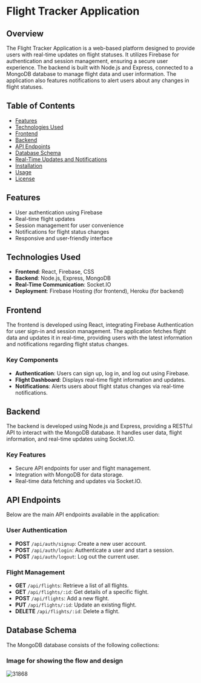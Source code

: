 # Flight Tracker Application

## Overview
The Flight Tracker Application is a web-based platform designed to provide users with real-time updates on flight statuses. It utilizes Firebase for authentication and session management, ensuring a secure user experience. The backend is built with Node.js and Express, connected to a MongoDB database to manage flight data and user information. The application also features notifications to alert users about any changes in flight statuses.

## Table of Contents
- [Features](#features)
- [Technologies Used](#technologies-used)
- [Frontend](#frontend)
- [Backend](#backend)
- [API Endpoints](#api-endpoints)
- [Database Schema](#database-schema)
- [Real-Time Updates and Notifications](#real-time-updates-and-notifications)
- [Installation](#installation)
- [Usage](#usage)
- [License](#license)

## Features
- User authentication using Firebase
- Real-time flight updates
- Session management for user convenience
- Notifications for flight status changes
- Responsive and user-friendly interface

## Technologies Used
- **Frontend**: React, Firebase, CSS
- **Backend**: Node.js, Express, MongoDB
- **Real-Time Communication**: Socket.IO
- **Deployment**: Firebase Hosting (for frontend), Heroku (for backend)

## Frontend
The frontend is developed using React, integrating Firebase Authentication for user sign-in and session management. The application fetches flight data and updates it in real-time, providing users with the latest information and notifications regarding flight status changes.

### Key Components
- **Authentication**: Users can sign up, log in, and log out using Firebase.
- **Flight Dashboard**: Displays real-time flight information and updates.
- **Notifications**: Alerts users about flight status changes via real-time notifications.

## Backend
The backend is developed using Node.js and Express, providing a RESTful API to interact with the MongoDB database. It handles user data, flight information, and real-time updates using Socket.IO.

### Key Features
- Secure API endpoints for user and flight management.
- Integration with MongoDB for data storage.
- Real-time data fetching and updates via Socket.IO.

## API Endpoints
Below are the main API endpoints available in the application:

### User Authentication
- **POST** `/api/auth/signup`: Create a new user account.
- **POST** `/api/auth/login`: Authenticate a user and start a session.
- **POST** `/api/auth/logout`: Log out the current user.

### Flight Management
- **GET** `/api/flights`: Retrieve a list of all flights.
- **GET** `/api/flights/:id`: Get details of a specific flight.
- **POST** `/api/flights`: Add a new flight.
- **PUT** `/api/flights/:id`: Update an existing flight.
- **DELETE** `/api/flights/:id`: Delete a flight.

## Database Schema
The MongoDB database consists of the following collections:

### Image for showing the flow and design
![31868](https://github.com/user-attachments/assets/159b3b2d-4406-4d63-be70-c681e8750d3c)


